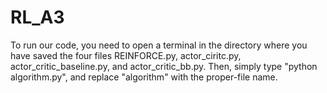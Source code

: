 # RL_A3

To run our code, you need to open a terminal in the directory where you have saved the four files REINFORCE.py, actor_ciritc.py, actor_critic_baseline.py, and actor_critic_bb.py. Then, simply type "python algorithm.py", and replace "algorithm" with the proper-file name.
